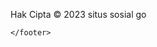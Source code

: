 <!DOCTYPE html>
<html>
  <head>
    <meta charset="utf-8">
    <meta name="viewport" content="width=device-width, initial-scale=1.0">
    <title>SOSIAL GO</title>
    <link rel="stylesheet" href="style.css"> <script src="script.js">

    </script>
  </head>
  <body>
    <nav>
        <ul>
          <li><a href="#">postingan</a></li>
          <li><a href="#">akun</a></li>
          <li><a href="#">search</a></li>
        </ul>
      </nav>
     </nav>
            
    </header>
    <input type="text" id="search-input" placeholder="Cari...">
<button type="button" id="search-button">Cari</button>
<div id="search-results"></div>

    <main>
      <h2>Selamat Datang di sosial go</h2>
      <p>sosial go adalah situs sosial seperti twitter dan instagram</p>
      <figure>
        <img src="img/-sosial-go-website-dan-aplikasi - Diedit.png" alt="logo">
        
      </figure>
      <h5>sosial go aplikasi sosial yang kerenn</h5>
      <p>POSTINGAN SOSIAL GO<P>
    </main>
    <footer>
      
      <main>
        <!DOCTYPE html>
<html>
<head>
	<title>Contoh Postingan</title>
</head>
<body>
	<h1>Postingan Terbaru !!</h1>
	<div>
		<img src="img/foto r.jpg" alt="Gambar Postingan">
		<p>ramadhan sebentar lagi</p>
	</div>
	<div>
		<video width="320" height="240" controls>
		  <source src="img/ramadhan.mp4" type="video/mp4">
		  Your browser does not support the video tag.
		</video>
		<p>SEJARAH RAMADHAN SPESIAL 2023 video by.belajar islam</p>
	</div>
</body>
</html>
<!DOCTYPE html>
<html>
  <head>
    <title>Contoh halaman web</title>
    <link rel="stylesheet" href="style.css">
  </head>
  <body>
    
    <script src="script.js"></script>
  </body>
</html>

<body>
	<div class="container">
		<h1>Profil Pengguna</h1>
		<div class="profile">
			<img src="..." alt="Foto Profil"> 

            </div>
            <div class="edit-profile-form">
              <form id="edit-profile-form">
                <label for="name">Name:</label>
                <input type="text" id="name" name="name" value="" required>
            
                <label for="email">Email:</label>
                <input type="email" id="email" name="email" value="johndoe@example.com" required>
            
                <label for="phone">Phone:</label>
                <input type="tel" id="phone" name="phone" value="(123) 456-7890" required>
            
                <label for="address">Address:</label>
                <textarea id="address" name="address" required>123 Main St, Anytown, USA</textarea>
            
                <button type="submit">Save</button>
              </form>
            </div>
            
        <h2>login</h2>
        <div class="form-group">
          <label for="name">Nama:</label>
          <input type="text" id="name" name="name" required>
        </div>
        <div class="form-group">
          <label for="email">Email:</label>
          <input type="email" id="email" name="email" required>
        </div>
        <div class="form-group">
          <label for="phone">Nomor Telepon:</label>
          <input type="tel" id="phone" name="phone" required>
        </div>
        <div class="form-group">
          <label for="address">Alamat:</label>
          <textarea id="address" name="address" required></textarea>
        </div>
        <button type="submit">Simpan Perubahan</button>
      </form>
      <form>
       
<script>
  const input = document.getElementById('search-input');
  const button = document.getElementById('search-button');
  const results = document.getElementById('search-results');

  button.addEventListener('click', () => {
    const query = input.value;
    // Proses pencarian dan tampilkan hasil di dalam elemen #search-results
    results.innerHTML = `Hasil pencarian untuk: ${query}`;
  });
</script>

   </div>  
      </main>
      <p>Hak Cipta &copy; 2023 situs sosial go</p>
      
    </footer>
  </body>
</html>
